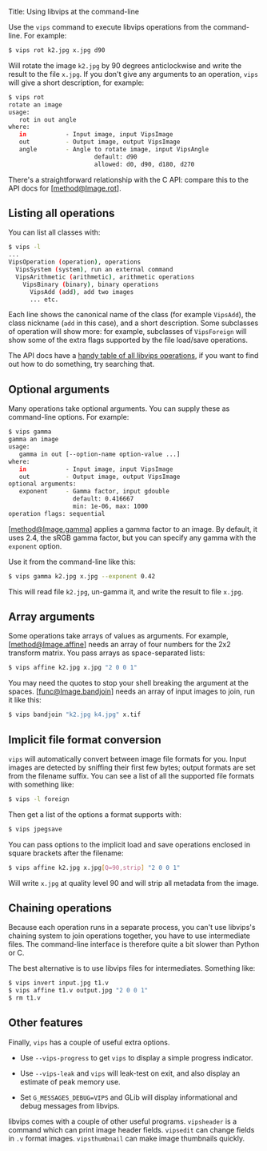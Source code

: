 Title: Using libvips at the command-line

Use the `vips` command to execute libvips operations from the command-line.
For example:

```bash
$ vips rot k2.jpg x.jpg d90
```

Will rotate the image `k2.jpg` by 90 degrees anticlockwise and write the
result to the file `x.jpg`. If you don't give any arguments to an operation,
`vips` will give a short description, for example:

```bash
$ vips rot
rotate an image
usage:
   rot in out angle
where:
   in           - Input image, input VipsImage
   out          - Output image, output VipsImage
   angle        - Angle to rotate image, input VipsAngle
                        default: d90
                        allowed: d0, d90, d180, d270
```

There's a straightforward relationship with the C API: compare this to the
API docs for [method@Image.rot].

## Listing all operations

You can list all classes with:

```bash
$ vips -l
...
VipsOperation (operation), operations
  VipsSystem (system), run an external command
  VipsArithmetic (arithmetic), arithmetic operations
    VipsBinary (binary), binary operations
      VipsAdd (add), add two images
      ... etc.
```

Each line shows the canonical name of the class (for example `VipsAdd`), the
class nickname (`add` in this case), and a short description.  Some subclasses
of operation will show more: for example, subclasses of `VipsForeign`
will show some of the extra flags supported by the file load/save operations.

The API docs have a [handy table of all libvips operations](
function-list.html), if you want to find out how to do something, try
searching that.

## Optional arguments

Many operations take optional arguments. You can supply these as command-line
options. For example:

```bash
$ vips gamma
gamma an image
usage:
   gamma in out [--option-name option-value ...]
where:
   in           - Input image, input VipsImage
   out          - Output image, output VipsImage
optional arguments:
   exponent     - Gamma factor, input gdouble
                  default: 0.416667
                  min: 1e-06, max: 1000
operation flags: sequential
```

[method@Image.gamma] applies a gamma factor to an image. By
default, it uses 2.4, the sRGB gamma factor, but you can specify any
gamma with the `exponent` option.

Use it from the command-line like this:

```bash
$ vips gamma k2.jpg x.jpg --exponent 0.42
```

This will read file `k2.jpg`, un-gamma it, and
write the result to file `x.jpg`.

## Array arguments

Some operations take arrays of values as arguments. For example,
[method@Image.affine] needs an array of four numbers for the
2x2 transform matrix. You pass arrays as space-separated lists:

```bash
$ vips affine k2.jpg x.jpg "2 0 0 1"
```

You may need the quotes to stop your shell breaking the argument at
the spaces. [func@Image.bandjoin] needs an array of input images to
join, run it like this:

```bash
$ vips bandjoin "k2.jpg k4.jpg" x.tif
```

## Implicit file format conversion

`vips` will automatically convert between image file
formats for you. Input images are detected by sniffing their first few
bytes; output formats are set from the filename suffix. You can see a
list of all the supported file formats with something like:

```bash
$ vips -l foreign
```

Then get a list of the options a format supports with:

```bash
$ vips jpegsave
```

You can pass options to the implicit load and save operations enclosed
in square brackets after the filename:

```bash
$ vips affine k2.jpg x.jpg[Q=90,strip] "2 0 0 1"
```

Will write `x.jpg` at quality level 90 and will
strip all metadata from the image.

## Chaining operations

Because each operation runs in a separate process, you can't use
libvips's chaining system to join operations together, you have to use
intermediate files. The command-line interface is therefore quite a bit
slower than Python or C.

The best alternative is to use libvips files for intermediates.
Something like:

```bash
$ vips invert input.jpg t1.v
$ vips affine t1.v output.jpg "2 0 0 1"
$ rm t1.v
```

## Other features

Finally, `vips` has a couple of useful extra options.

- Use `--vips-progress` to get `vips` to display a simple progress indicator.

- Use `--vips-leak` and `vips` will leak-test
  on exit, and also display an estimate of peak memory use.

- Set `G_MESSAGES_DEBUG=VIPS` and GLib will display informational
  and debug messages from libvips.

libvips comes with a couple of other useful programs.  `vipsheader` is a
command which can print image header fields. `vipsedit` can change fields
in `.v` format images. `vipsthumbnail` can make image thumbnails quickly.
